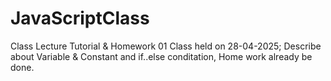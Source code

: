 # JavaScriptClass
Class Lecture Tutorial &amp; Homework
01 Class held on 28-04-2025; Describe about Variable & Constant and if..else conditation, 
Home work already be done. 
